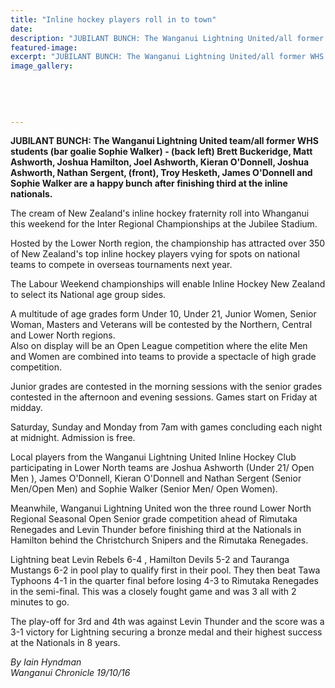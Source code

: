 ```yaml
---
title: "Inline hockey players roll in to town"
date: 
description: "JUBILANT BUNCH: The Wanganui Lightning United/all former WHS students (bar goalie) team are a happy bunch after finishing third at the inline nationals..."
featured-image: 
excerpt: "JUBILANT BUNCH: The Wanganui Lightning United/all former WHS students (bar goalie) team are a happy bunch after finishing third at the inline nationals"
image_gallery:
	
	
	
	
	
---
```


<p><span><strong>JUBILANT BUNCH: The Wanganui Lightning United team/all former WHS students (bar goalie Sophie Walker) - (back left) Brett Buckeridge, Matt Ashworth, Joshua Hamilton, Joel Ashworth, Kieran O'Donnell, Joshua Ashworth, Nathan Sergent, (front), Troy Hesketh, James O'Donnell and Sophie Walker are a happy bunch after finishing third at the inline nationals.</strong><br /></span></p>
<p>The cream of New Zealand's inline hockey fraternity roll into Whanganui this weekend for the Inter Regional Championships at the Jubilee Stadium.</p>
<p>Hosted by the Lower North region, the championship has attracted over 350 of New Zealand's top inline hockey players vying for spots on national teams to compete in overseas tournaments next year.</p>
<p>The Labour Weekend championships will enable Inline Hockey New Zealand to select its National age group sides.</p>
<p>A multitude of age grades form Under 10, Under 21, Junior Women, Senior Woman, Masters and Veterans will be contested by the Northern, Central and Lower North regions.&nbsp;<br />Also on display will be an Open League competition where the elite Men and Women are combined into teams to provide a spectacle of high grade competition.</p>
<p>Junior grades are contested in the morning sessions with the senior grades contested in the afternoon and evening sessions. Games start on Friday at midday.</p>
<p>Saturday, Sunday and Monday from 7am with games concluding each night at midnight. Admission is free.</p>
<p>Local players from the Wanganui Lightning United Inline Hockey Club participating in Lower North teams are Joshua Ashworth (Under 21/ Open Men ), James O'Donnell, Kieran O'Donnell and Nathan Sergent (Senior Men/Open Men) and Sophie Walker (Senior Men/ Open Women).</p>
<p>Meanwhile, Wanganui Lightning United won the three round Lower North Regional Seasonal Open Senior grade competition ahead of Rimutaka Renegades and Levin Thunder before finishing third at the Nationals in Hamilton behind the Christchurch Snipers and the Rimutaka Renegades.</p>
<p>Lightning beat Levin Rebels 6-4 , Hamilton Devils 5-2 and Tauranga Mustangs 6-2 in pool play to qualify first in their pool. They then beat Tawa Typhoons 4-1 in the quarter final before losing 4-3 to Rimutaka Renegades in the semi-final. This was a closely fought game and was 3 all with 2 minutes to go.</p>
<p>The play-off for 3rd and 4th was against Levin Thunder and the score was a 3-1 victory for Lightning securing a bronze medal and their highest success at the Nationals in 8 years.</p>
<p><em>By Iain Hyndman<br />Wanganui Chronicle 19/10/16&nbsp;</em></p>

